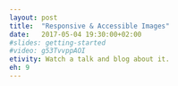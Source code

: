 ```yaml
---
layout: post
title:  "Responsive & Accessible Images"
date:   2017-05-04 19:30:00+02:00
#slides: getting-started
#video: g53TvvppAOI
etivity: Watch a talk and blog about it.
eh: 9
---
```

